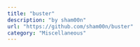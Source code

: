 ```yaml
---
title: "buster"
description: "by sham00n"
url: "https://github.com/sham00n/buster"
category: "Miscellaneous"
---
```

